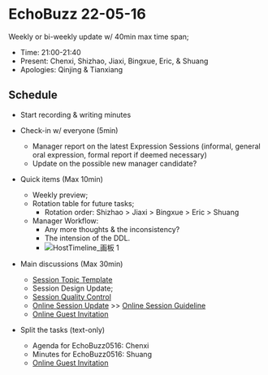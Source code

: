 # EchoBuzz 22-05-16
Weekly or bi-weekly update w/ 40min max time span;
- Time: 21:00-21:40
- Present: Chenxi, Shizhao, Jiaxi, Bingxue, Eric, & Shuang
- Apologies: Qinjing & Tianxiang

## Schedule
- Start recording & writing minutes
- Check-in w/ everyone (5min)
  - Manager report on the latest Expression Sessions (informal, general oral expression, formal report if deemed necessary)
  - Update on the possible new manager candidate?

- Quick items (Max 10min)
  - Weekly preview;
  - Rotation table for future tasks;
    - Rotation order: Shizhao > Jiaxi > Bingxue > Eric > Shuang
  - Manager Workflow:
    - Any more thoughts & the inconsistency?
    - The intension of the DDL.
    - ![HostTimeline_画板 1](https://user-images.githubusercontent.com/22267254/167374836-44256ee5-8043-4d9f-b196-692844613a7d.jpg)
  
- Main discussions (Max 30min)
  - [Session Topic Template](https://github.com/ChenxiSSS/theEchoRoom/issues/48)
  - Session Design Update;
  - [Session Quality Control](https://github.com/ChenxiSSS/theEchoRoom/issues/51)
  - [Online Session Update](https://github.com/ChenxiSSS/theEchoRoom/issues/42) >> [Online Session Guideline](https://github.com/ChenxiSSS/theEchoRoom/blob/QQ/Roles/Online%20Session%20Guideline.md)
  - [Online Guest Invitation](https://github.com/ChenxiSSS/theEchoRoom/issues/53)

- Split the tasks (text-only)
  - Agenda for EchoBuzz0516: Chenxi
  - Minutes for EchoBuzz0516: Shuang
  - [Online Guest Invitation](https://github.com/ChenxiSSS/theEchoRoom/issues/53)
